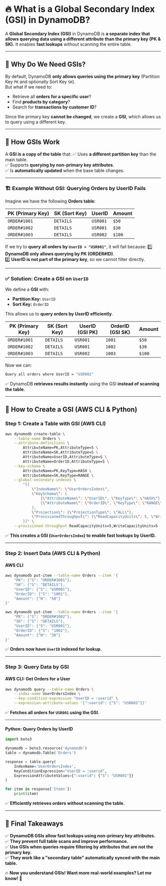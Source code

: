 # 🔥 **What is a Global Secondary Index (GSI) in DynamoDB?**

A **Global Secondary Index (GSI)** in DynamoDB is **a separate index that allows querying data using a different attribute than the primary key (PK & SK).** It enables **fast lookups** without scanning the entire table.

---

## 📌 **Why Do We Need GSIs?**

By default, DynamoDB **only allows queries using the primary key** (Partition Key `PK` and optionally Sort Key `SK`).  
But what if we need to:

- Retrieve all **orders for a specific user**?
- Find **products by category**?
- Search for **transactions by customer ID**?

Since the primary key **cannot be changed**, we create a **GSI**, which allows us to query using a different key.

---

## 🎯 **How GSIs Work**

A **GSI is a copy of the table** that:
✅ Uses **a different partition key** than the main table.  
✅ Supports **querying by non-primary key attributes**.  
✅ Is **automatically updated** when the base table changes.

---

### 🏗 **Example Without GSI: Querying Orders by UserID Fails**

Imagine we have the following **Orders table**:

| **PK (Primary Key)** | **SK (Sort Key)** | **UserID** | **Amount** |
| -------------------- | ----------------- | ---------- | ---------- |
| `ORDER#1001`         | `DETAILS`         | `USR001`   | `$50`      |
| `ORDER#1002`         | `DETAILS`         | `USR001`   | `$30`      |
| `ORDER#1003`         | `DETAILS`         | `USR002`   | `$100`     |

If we try to **query all orders by `UserID = "USR001"`**, it will fail because:
1️⃣ **DynamoDB only allows querying by PK (ORDER#ID)**.  
2️⃣ **UserID is not part of the primary key**, so we cannot filter directly.

---

### ✅ **Solution: Create a GSI on `UserID`**

We define a **GSI** with:

- **Partition Key:** `UserID`
- **Sort Key:** `OrderID`

This allows us to **query orders by UserID efficiently**.

| **PK (Primary Key)** | **SK (Sort Key)** | **UserID (GSI PK)** | **OrderID (GSI SK)** | **Amount** |
| -------------------- | ----------------- | ------------------- | -------------------- | ---------- |
| `ORDER#1001`         | `DETAILS`         | `USR001`            | `1001`               | `$50`      |
| `ORDER#1002`         | `DETAILS`         | `USR001`            | `1002`               | `$30`      |
| `ORDER#1003`         | `DETAILS`         | `USR002`            | `1003`               | `$100`     |

Now we can:

```sh
Query all orders where UserID = "USR001"
```

✅ DynamoDB **retrieves results instantly** using the GSI **instead of scanning the table**.

---

## 🚀 **How to Create a GSI (AWS CLI & Python)**

### **Step 1: Create a Table with GSI (AWS CLI)**

```sh
aws dynamodb create-table \
    --table-name Orders \
    --attribute-definitions \
        AttributeName=PK,AttributeType=S \
        AttributeName=SK,AttributeType=S \
        AttributeName=UserID,AttributeType=S \
        AttributeName=OrderID,AttributeType=S \
    --key-schema \
        AttributeName=PK,KeyType=HASH \
        AttributeName=SK,KeyType=RANGE \
    --global-secondary-indexes \
        "[{
            \"IndexName\": \"UserOrdersIndex\",
            \"KeySchema\": [
                {\"AttributeName\": \"UserID\", \"KeyType\": \"HASH\"},
                {\"AttributeName\": \"OrderID\", \"KeyType\": \"RANGE\"}
            ],
            \"Projection\": {\"ProjectionType\": \"ALL\"},
            \"ProvisionedThroughput\": {\"ReadCapacityUnits\": 5, \"WriteCapacityUnits\": 5}
        }]" \
    --provisioned-throughput ReadCapacityUnits=5,WriteCapacityUnits=5
```

✅ **This creates a GSI (`UserOrdersIndex`) to enable fast lookups by UserID.**

---

### **Step 2: Insert Data (AWS CLI & Python)**

#### **AWS CLI**

```sh
aws dynamodb put-item --table-name Orders --item '{
    "PK": {"S": "ORDER#1001"},
    "SK": {"S": "DETAILS"},
    "UserID": {"S": "USR001"},
    "OrderID": {"S": "1001"},
    "Amount": {"N": "50"}
}'

aws dynamodb put-item --table-name Orders --item '{
    "PK": {"S": "ORDER#1002"},
    "SK": {"S": "DETAILS"},
    "UserID": {"S": "USR001"},
    "OrderID": {"S": "1002"},
    "Amount": {"N": "30"}
}'
```

✅ **Orders now have `UserID` indexed for lookup.**

---

### **Step 3: Query Data by GSI**

#### **AWS CLI: Get Orders for a User**

```sh
aws dynamodb query --table-name Orders \
    --index-name UserOrdersIndex \
    --key-condition-expression "UserID = :userid" \
    --expression-attribute-values '{":userid": {"S": "USR001"}}'
```

✅ **Fetches all orders for `USR001` using the GSI.**

---

#### **Python: Query Orders by UserID**

```python
import boto3

dynamodb = boto3.resource('dynamodb')
table = dynamodb.Table('Orders')

response = table.query(
    IndexName='UserOrdersIndex',
    KeyConditionExpression="UserID = :userid",
    ExpressionAttributeValues={":userid": {"S": "USR001"}}
)

for item in response['Items']:
    print(item)
```

✅ **Efficiently retrieves orders without scanning the table.**

---

## 🎯 **Final Takeaways**

✅ **DynamoDB GSIs allow fast lookups using non-primary key attributes.**  
✅ **They prevent full table scans and improve performance.**  
✅ **Use GSIs when queries require filtering by attributes that are not the primary key.**  
✅ **They work like a "secondary table" automatically synced with the main table.**

🔥 **Now you understand GSIs! Want more real-world examples? Let me know!** 🚀
